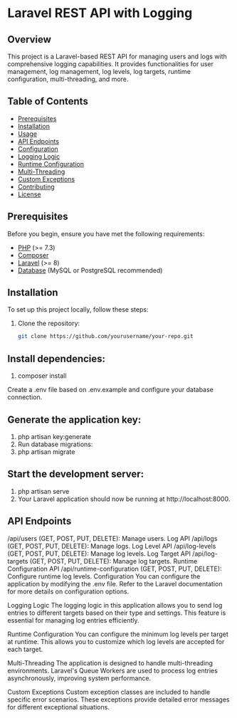 # Laravel REST API with Logging

## Overview

This project is a Laravel-based REST API for managing users and logs with comprehensive logging capabilities. It provides functionalities for user management, log management, log levels, log targets, runtime configuration, multi-threading, and more.

## Table of Contents

- [Prerequisites](#prerequisites)
- [Installation](#installation)
- [Usage](#usage)
- [API Endpoints](#api-endpoints)
- [Configuration](#configuration)
- [Logging Logic](#logging-logic)
- [Runtime Configuration](#runtime-configuration)
- [Multi-Threading](#multi-threading)
- [Custom Exceptions](#custom-exceptions)
- [Contributing](#contributing)
- [License](#license)

## Prerequisites

Before you begin, ensure you have met the following requirements:

- [PHP](https://www.php.net/downloads.php) (>= 7.3)
- [Composer](https://getcomposer.org/download/)
- [Laravel](https://laravel.com/docs/8.x/installation) (>= 8)
- [Database](#database-setup) (MySQL or PostgreSQL recommended)

## Installation

To set up this project locally, follow these steps:

1. Clone the repository:

   ```bash
   git clone https://github.com/yourusername/your-repo.git

## Install dependencies:

1. composer install

Create a .env file based on .env.example and configure your database connection.

## Generate the application key:

1. php artisan key:generate
2. Run database migrations:
3. php artisan migrate

## Start the development server:
1. php artisan serve
2. Your Laravel application should now be running at http://localhost:8000.


## API Endpoints

/api/users (GET, POST, PUT, DELETE): Manage users.
Log API
/api/logs (GET, POST, PUT, DELETE): Manage logs.
Log Level API
/api/log-levels (GET, POST, PUT, DELETE): Manage log levels.
Log Target API
/api/log-targets (GET, POST, PUT, DELETE): Manage log targets.
Runtime Configuration API
/api/runtime-configuration (GET, POST, PUT, DELETE): Configure runtime log levels.
Configuration
You can configure the application by modifying the .env file. Refer to the Laravel documentation for more details on configuration options.

Logging Logic
The logging logic in this application allows you to send log entries to different targets based on their type and settings. This feature is essential for managing log entries efficiently.

Runtime Configuration
You can configure the minimum log levels per target at runtime. This allows you to customize which log levels are accepted for each target.

Multi-Threading
The application is designed to handle multi-threading environments. Laravel's Queue Workers are used to process log entries asynchronously, improving system performance.

Custom Exceptions
Custom exception classes are included to handle specific error scenarios. These exceptions provide detailed error messages for different exceptional situations.
